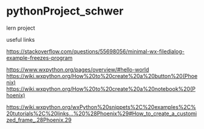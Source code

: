 # pythonProject_schwer
lern project


useful links

https://stackoverflow.com/questions/55698056/minimal-wx-filedialog-example-freezes-program


https://www.wxpython.org/pages/overview/#hello-world
https://wiki.wxpython.org/How%20to%20create%20a%20button%20(Phoenix)
https://wiki.wxpython.org/How%20to%20create%20a%20notebook%20(Phoenix)

https://wiki.wxpython.org/wxPython%20snippets%2C%20examples%2C%20tutorials%2C%20links...%20%28Phoenix%29#How_to_create_a_customized_frame_.28Phoenix.29